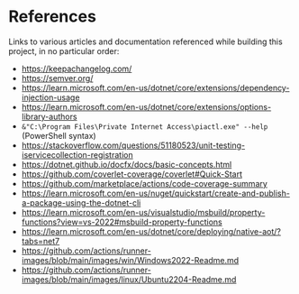 # References

Links to various articles and documentation referenced while building this project, in no particular order:

* https://keepachangelog.com/
* https://semver.org/
* https://learn.microsoft.com/en-us/dotnet/core/extensions/dependency-injection-usage
* https://learn.microsoft.com/en-us/dotnet/core/extensions/options-library-authors
* `&"C:\Program Files\Private Internet Access\piactl.exe" --help` (PowerShell syntax)
* https://stackoverflow.com/questions/51180523/unit-testing-iservicecollection-registration
* https://dotnet.github.io/docfx/docs/basic-concepts.html
* https://github.com/coverlet-coverage/coverlet#Quick-Start
* https://github.com/marketplace/actions/code-coverage-summary
* https://learn.microsoft.com/en-us/nuget/quickstart/create-and-publish-a-package-using-the-dotnet-cli
* https://learn.microsoft.com/en-us/visualstudio/msbuild/property-functions?view=vs-2022#msbuild-property-functions
* https://learn.microsoft.com/en-us/dotnet/core/deploying/native-aot/?tabs=net7
* https://github.com/actions/runner-images/blob/main/images/win/Windows2022-Readme.md
* https://github.com/actions/runner-images/blob/main/images/linux/Ubuntu2204-Readme.md